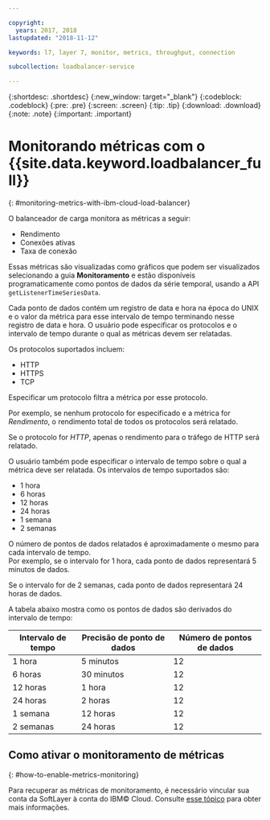 ```yaml
---

copyright:
  years: 2017, 2018
lastupdated: "2018-11-12"

keywords: l7, layer 7, monitor, metrics, throughput, connection

subcollection: loadbalancer-service

---
```


{:shortdesc: .shortdesc}
{:new_window: target="_blank"}
{:codeblock: .codeblock}
{:pre: .pre}
{:screen: .screen}
{:tip: .tip}
{:download: .download}
{:note: .note}
{:important: .important}

# Monitorando métricas com o {{site.data.keyword.loadbalancer_full}}
{: #monitoring-metrics-with-ibm-cloud-load-balancer}

O balanceador de carga monitora as métricas a seguir:

* Rendimento
* Conexões ativas
* Taxa de conexão

Essas métricas são visualizadas como gráficos que podem ser visualizados selecionando a guia **Monitoramento** e estão disponíveis programaticamente como pontos de dados da série temporal, usando a API `getListenerTimeSeriesData`.

Cada ponto de dados contém um registro de data e hora na época do UNIX e o valor da métrica para esse intervalo de tempo terminando nesse registro de data e hora. O usuário pode especificar os protocolos e o intervalo de tempo durante o qual as métricas devem ser relatadas.

Os protocolos suportados incluem:

* HTTP
* HTTPS
* TCP

Especificar um protocolo filtra a métrica por esse protocolo.

Por exemplo, se nenhum protocolo for especificado e a métrica for *Rendimento*, o rendimento total de todos os protocolos será relatado.

Se o protocolo for *HTTP*, apenas o rendimento para o tráfego de HTTP será relatado.

O usuário também pode especificar o intervalo de tempo sobre o qual a métrica deve ser relatada. Os intervalos de tempo suportados são:

* 1 hora
* 6 horas
* 12 horas
* 24 horas
* 1 semana
* 2 semanas

O número de pontos de dados relatados é aproximadamente o mesmo para cada intervalo de tempo.  
Por exemplo, se o intervalo for 1 hora, cada ponto de dados representará 5 minutos de dados.

Se o intervalo for de 2 semanas, cada ponto de dados representará 24 horas de dados.

A tabela abaixo mostra como os pontos de dados são derivados do intervalo de tempo:

| Intervalo de tempo | Precisão de ponto de dados | Número de pontos de dados |                                                                                              
| ------------------------------------------ | --------------------------------------------------- | -------------------|
| 1 hora    | 5 minutos | 12   |
| 6 horas   | 30 minutos | 12  |
| 12 horas  | 1 hora | 12 |
| 24 horas  | 2 horas | 12 |
| 1 semana    | 12 horas | 12 |
| 2 semanas  | 24 horas | 12 |

## Como ativar o monitoramento de métricas
{: #how-to-enable-metrics-monitoring}

Para recuperar as métricas de monitoramento, é necessário vincular sua conta da SoftLayer à conta do IBM© Cloud. Consulte [esse tópico](/docs/account?topic=account-unifyingaccounts#link_accounts) para obter mais informações.
